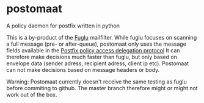 postomaat
=========

A policy daemon for postfix written in python

This is a  by-product of the [Fuglu](https://github.com/fumail/fuglu) mailfilter.
While fuglu focuses on scanning a full message (pre- or after-queue), postomaat only uses the message
fields available in the  [Postfix policy access delegation protocol](http://www.postfix.org/SMTPD_POLICY_README.html)
It can therefore make decisions much faster than fuglu, but only based on envelope data (sender adress, recipient adress, client ip etc).
Postomaat can not make decisions based on message headers or body.

Warning: Postomaat currently doesn't receive the same testing as fuglu before commiting to github.
The master branch therefore might or might not work out of the box.  

